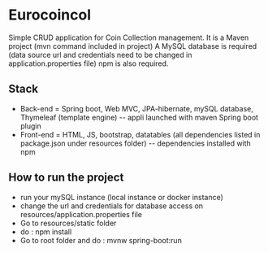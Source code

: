 # Eurocoincol

Simple CRUD application for Coin Collection management.
It is a Maven project (mvn command included in project) 
A MySQL database is required (data source url and credentials need to be changed in application.properties file)
npm is also required.

## Stack 
- Back-end = Spring boot, Web MVC, JPA-hibernate, mySQL database, Thymeleaf (template engine) -- appli launched with maven Spring boot plugin
- Front-end = HTML, JS, bootstrap, datatables (all dependencies listed in package.json under resources folder) -- dependencies installed with npm

## How to run the project 
- run your mySQL instance (local instance or docker instance) 
- change the url and credentials for database access on resources/application.properties file
- Go to resources/static folder
- do : npm install
- Go to root folder and do : mvnw spring-boot:run

